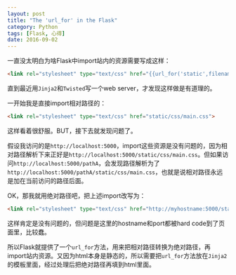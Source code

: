 ```yaml
---
layout: post
title: "The 'url_for' in the Flask"
category: Python
tags: [Flask, 心得]
date: 2016-09-02
---
```


一直没太明白为啥Flask中import站内的资源需要写成这样：

```html
<link rel="stylesheet" type="text/css" href="{{url_for('static',filename='css/main.css')}}">
```

直到最近用`Jinja2`和`Twisted`写一个web server，才发现这样做是有道理的。

一开始我是直接import相对路径的：

```html
<link rel="stylesheet" type="text/css" href="static/css/main.css">
```

这样看着很舒服。BUT，接下去就发现问题了。

假设我访问的是`http://localhost:5000`，import这些资源是没有问题的，因为相对路径解析下来正好是`http://localhost:5000/static/css/main.css`。但如果访问`http://localhost:5000/pathA`，会发现路径解析为了`http://localhost:5000/pathA/static/css/main.css`，也就是说相对路径永远是加在当前访问的路径后面。

OK，那我就用绝对路径吧，把上述import改写为：

```html
<link rel="stylesheet" type="text/css" href="http://myhostname:5000/static/css/main.css">
```

这样肯定是没有问题的，但问题是这里的hostname和port都被hard code到了页面里，比较蠢。

所以Flask就提供了一个`url_for`方法，用来把相对路径转换为绝对路径，再import站内资源。又因为html本身是静态的，所以需要把`url_for`方法放在`Jinja2`的模板里面，经过处理后把绝对路径再填到html里面。